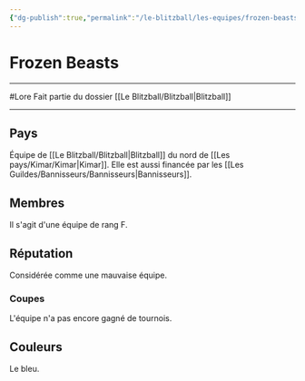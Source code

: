 ```yaml
---
{"dg-publish":true,"permalink":"/le-blitzball/les-equipes/frozen-beasts/"}
---
```


# Frozen Beasts
---
#Lore 
Fait partie du dossier [[Le Blitzball/Blitzball\|Blitzball]]

-------
## Pays
Équipe de [[Le Blitzball/Blitzball\|Blitzball]] du nord de [[Les pays/Kimar/Kimar\|Kimar]]. Elle est aussi financée par les [[Les Guildes/Bannisseurs/Bannisseurs\|Bannisseurs]].
## Membres
Il s'agit d'une équipe de rang F.
## Réputation
Considérée comme une mauvaise équipe.
### Coupes
L'équipe n'a pas encore gagné de tournois.
## Couleurs
Le bleu.